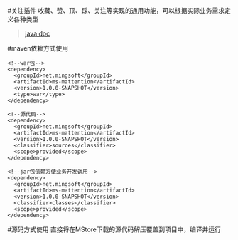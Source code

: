 #关注插件
收藏、赞、顶、踩、关注等实现的通用功能，可以根据实际业务需求定义各种类型
> [java doc](http://api.ms.mingsoft.net/mattention)

#maven依赖方式使用
```
<!--war包-->
<dependency>
  <groupId>net.mingsoft</groupId>
  <artifactId>ms-mattention</artifactId>
  <version>1.0.0-SNAPSHOT</version>
  <type>war</type>
</dependency>

<!--源代码-->
<dependency>
  <groupId>net.mingsoft</groupId>
  <artifactId>ms-mattention</artifactId>
  <version>1.0.0-SNAPSHOT</version>
  <classifier>sources</classifier>
  <scope>provided</scope>
</dependency>

<!--jar包依赖方便业务开发调用-->
<dependency>
  <groupId>net.mingsoft</groupId>
  <artifactId>ms-mattention</artifactId>
  <version>1.0.0-SNAPSHOT</version>
  <classifier>classes</classifier>
  <scope>provided</scope>
</dependency>

```
#源码方式使用
直接将在MStore下载的源代码解压覆盖到项目中，编译并运行